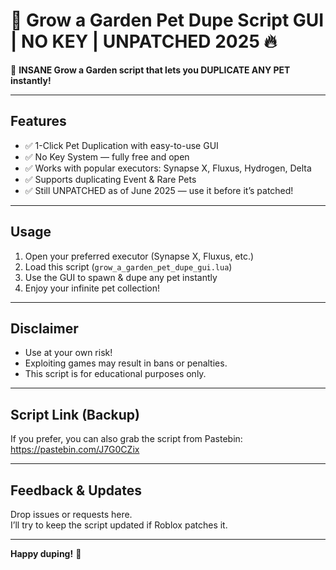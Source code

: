 # 🌱 Grow a Garden Pet Dupe Script GUI | NO KEY | UNPATCHED 2025 🔥

🚨 **INSANE Grow a Garden script that lets you DUPLICATE ANY PET instantly!**

---

## Features
- ✅ 1-Click Pet Duplication with easy-to-use GUI  
- ✅ No Key System — fully free and open  
- ✅ Works with popular executors: Synapse X, Fluxus, Hydrogen, Delta  
- ✅ Supports duplicating Event & Rare Pets  
- ✅ Still UNPATCHED as of June 2025 — use it before it’s patched!

---

## Usage

1. Open your preferred executor (Synapse X, Fluxus, etc.)  
2. Load this script (`grow_a_garden_pet_dupe_gui.lua`)  
3. Use the GUI to spawn & dupe any pet instantly  
4. Enjoy your infinite pet collection!

---

## Disclaimer

- Use at your own risk!  
- Exploiting games may result in bans or penalties.  
- This script is for educational purposes only.

---

## Script Link (Backup)

If you prefer, you can also grab the script from Pastebin:  
https://pastebin.com/J7G0CZix

---

## Feedback & Updates

Drop issues or requests here.  
I’ll try to keep the script updated if Roblox patches it.

---

**Happy duping!** 🐾  
